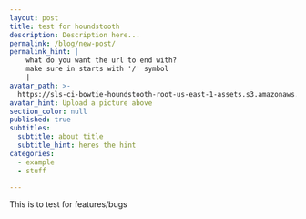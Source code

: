 ```yaml
---
layout: post
title: test for houndstooth
description: Description here...
permalink: /blog/new-post/
permalink_hint: |
	what do you want the url to end with?
	make sure in starts with '/' symbol
	|
avatar_path: >-
  https://sls-ci-bowtie-houndstooth-root-us-east-1-assets.s3.amazonaws.com/Thee-Dust/Jekyll-test/1651676123379-Clear.jpg
avatar_hint: Upload a picture above
section_color: null
published: true
subtitles:
  subtitle: about title
  subtitle_hint: heres the hint
categories:
  - example
  - stuff

---
```

<p>This is to test for features/bugs</p>
